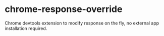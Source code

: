 # chrome-response-override
Chrome devtools extension to modify response on the fly, no external app installation required.
